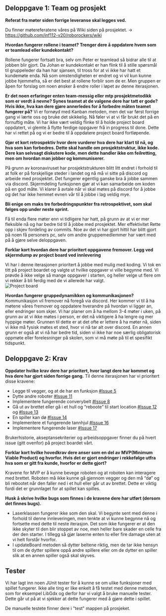 
## Deloppgave 1: Team og prosjekt
**Referat fra møter siden forrige leveranse skal legges ved.** 

Du finner møtereferatene våres på Wiki siden på prosjektet. -> https://github.com/inf112-v20/roborockers/wiki

**Hvordan fungerer rollene i teamet? Trenger dere å oppdatere hvem som er teamlead eller kundekontakt?** 

Rollene fungerer fortsatt bra, selv om Peter er teamlead så bidrar alle til at jobben blir gjort. Da Johan er kundekontakt er han flink til å stille spørsmål til gruppeleder da han har sjansen, til tross for at vi ikke har hatt et kundemøte enda. Nå som omstendigheten er endret og vi vil kun kunne jobbe hjemmefra, så er det best at rollene forblir som de er. Men gruppen er åpen for forslag om noen ønsker å endre roller i løpet av denne iterasjonen.  


**Er det noen erfaringer enten team-messig eller mtp prosjektmetodikk som er verdt å nevne? Synes teamet at de valgene dere har tatt er gode? Hvis ikke, hva kan dere gjøre annerledes for å forbedre måten teamet fungerer på?** 
Vi er fornøyd med Kanban metoden, men det var først forrige gang vi lærte oss og bruke det skikkelig. Nå føler vi at vi får brukt det på en fornuftig måte. Vi har ikke vært veldig flinke til å holde project board oppdatert, vi glemte å flytte ferdige oppgaver frå in progress til done. Dette har vi rettet på og vi er bedre til å oppdatere project board fortløpende.

**Gjør et kort retrospektiv hvor dere vurderer hva dere har klart til nå, og hva som kan forbedres. Dette skal handle om prosjektstruktur, ikke kode. Dere kan selvsagt diskutere kode, men dette handler ikke om feilretting, men om hvordan man jobber og kommuniserer.** 

På grunn av koronaviruset har prosjektstrukturen blitt litt endret i forhold til at folk er på forskjellige steder i landet og nå må vi sitte på discord og arbeide med prosjektet. Det fungerer egentlig ganske bra å jobbe sammen via discord. Skjermdeling funksjonen gjør at vi kan samarbeide om koden på en god måte. Vi klarer å avtale når vi skal møtes på discord for å jobbe og det har ikke hemmet evnen vår til å jobbe i lag veldig mye.


**Bli enige om maks tre forbedringspunkter fra retrospektivet, som skal følges opp under neste sprint.** 

Få til enda flere møter enn vi tidligere har hatt, på grunn av at vi er mer fleksible nå og har bedre tid til å jobbe med prosjektet. 
Mer effektivitet
Rette opp i skjev fordeling av commits. Noe av det vi har gjort hittil har blitt gjort på noen få personers pc, selv om andre gruppemedlemmer har vært med på å gjøre selve deloppgaven. 

**Forklar kort hvordan dere har prioritert oppgavene fremover. Legg ved skjermdump av project board ved innlevering** 

Vi har i denne iterasjonen prioritert å jobbe med mulig med koding. Vi tok en titt på project boardet og valgte ut hvilke oppgaver vi ville begynne med. Vi prøvde å ikke velge så mange oppgaver i starten, og heller velge ut flere om vi rekker å bli ferdig med de vi allerede har valgt.  
![Project board](https://i.postimg.cc/zvDQJ736/Skjermbilde-2020-03-26-kl-13-40-49.png)



**Hvordan fungerer gruppedynamikken og kommunikasjonen?**
Kommunikasjon vil fremover nå foregå via discord. Her kommer vi til å ha møtene våres fremover og oppdatere hverandre på hvordan vi ligger an, eller endringer som skjer. Vi har planer om å ha mellom 3-4 møter i uken, på grunn av at vi ikke møtes i person, er det nå viktigere å ha lengre og mer hyppige møter. Grunnen til dette er at det ofte er lettere å ha møter nå, siden vi ikke må fysisk møtes et sted, hvor vi nå tar alt over discord. En annen grunn er også at vi nå har bedre tid, siden vi ikke har noe særlig obligatorisk oppmøte eller forelesninger på skolen, som vi må møte på til et spesifikt tidspunkt. 

## Deloppgave 2: Krav
**Oppdater hvilke krav dere har prioritert, hvor langt dere har kommet og hva dere har gjort siden forrige gang.** 
Til denne iterasjonen har vi prioritert disse kravene:
* Legge til vegger, og at de har en funksjon 	 [#Issue 5](https://github.com/inf112-v20/roborockers/issues/5)
* Dytte andre roboter [#Issue 11](https://github.com/inf112-v20/roborockers/issues/11)
* Implementere fungerende converybelt	 [#Issue 8](https://github.com/inf112-v20/roborockers/issues/8)
* Gå ut av brettet eller gå i et hull og “reboote” til start location 	[#Issue 12](https://github.com/inf112-v20/roborockers/issues/12) og [#Issue 13](https://github.com/inf112-v20/roborockers/issues/13) 
* En spiller kan dø  [#Issue 14](https://github.com/inf112-v20/roborockers/issues/14)
* Implementere et fungerende tannhjul [#Issue 16](https://github.com/inf112-v20/roborockers/issues/16)
* Implementere fungerende laser [#Issue 17](https://github.com/inf112-v20/roborockers/issues/17)

Brukerhistorie, akseptansekriterier og arbeidsoppgaver finner du på hvert issue (gitt ovenfor) på project boardet vårt. 
 

**Forklar kort hvilke hovedkrav dere anser som en del av MVP(Minimum Viable Product) og hvorfor. Hvis det er gjort endringer i rekkefølge utfra hva som er gitt fra kunde, hvorfor er dette gjort?**   

Kravene for MVP er å kunne bevege roboten og at roboten kan interagere med brettet. Roboten må  ikke kunne gå gjennom vegger og den må “dø” og bli rebootet når den faller ned i et hull eller går ut av brettet. Dette er viktig fordi det er grunnlaget for at spillet kan spilles. 

**Husk å skrive hvilke bugs som finnes i de kravene dere har utført (dersom det finnes bugs).**

* Laserklassen fungerer ikke som den skal. Vi begynte sent med denne i forhold til denne innleveringen, men tenkte at vi kunne begynne nå og fortsette med dette til neste iterasjon. Det som ikke fungerer er at den ikke skyter til den blir stoppet av noe, men heller bare skader en celle fra der den starter. I tillegg så gjør laserne enten to eller fire damage uten at vi helt forstår hvorfor. 
* I updateBoard metoden så dytter beltene riktig, men de tar ikke hensyn til om de dytter spillere oppå andre spillere eller om de dytter en spiller slik at en annen spiller også skal skyves. 



## Tester 
Vi har lagt inn noen JUnit tester for å kunne se om ulike funksjoner med spillet fungerer. Ikke alle ting er like enkelt å få testet med denne metoden, som for eksempel LibGdx og derfor har vi valgt å bruke manuelle tester. Dette går ut på at vi sjekker at dette fungerer med å gjøre dette i spillet. 

De manuelle testete finner dere i "test" mappen på prosjeket. 


